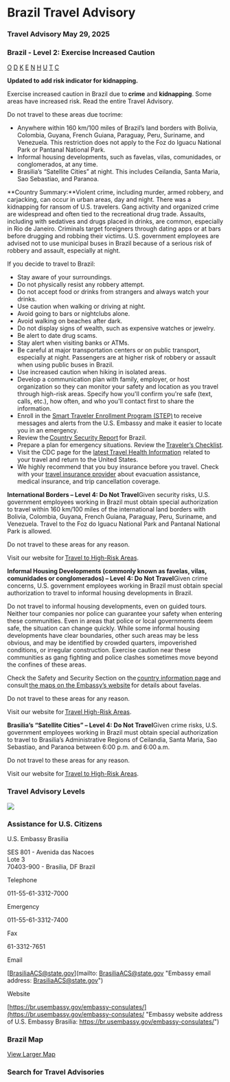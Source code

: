 # Brazil Travel Advisory

### Travel Advisory May 29, 2025

### Brazil - Level 2: Exercise Increased Caution

[O](javascript:void(0); "Tool Tip: Other")
[D](javascript:void(0); "Tool Tip: Wrongful Detention")
[K](javascript:void(0); "Tool Tip: Kidnap and Hostage")
[E](javascript:void(0); "Tool Tip: Event")
[N](javascript:void(0); "Tool Tip: Disaster")
[H](javascript:void(0); "Tool Tip: Health")
[U](javascript:void(0); "Tool Tip: Civil Unrest")
[T](javascript:void(0); "Tool Tip: Terrorism")
[C](javascript:void(0); "Tool Tip: Crimes")

**Updated to add risk indicator for kidnapping.**

Exercise increased caution in Brazil due to **crime** and **kidnapping**. Some areas have increased risk. Read the entire Travel Advisory.

Do not travel to these areas due tocrime:

* Anywhere within 160 km/100 miles of Brazil’s land borders with Bolivia, Colombia, Guyana, French Guiana, Paraguay, Peru, Suriname, and Venezuela. This restriction does not apply to the Foz do Iguacu National Park or Pantanal National Park.
* Informal housing developments, such as favelas, vilas, comunidades, or conglomerados, at any time.
* Brasilia’s “Satellite Cities” at night. This includes Ceilandia, Santa Maria, Sao Sebastiao, and Paranoa.

**Country Summary:**Violent crime, including murder, armed robbery, and carjacking, can occur in urban areas, day and night. There was a kidnapping for ransom of U.S. travelers. Gang activity and organized crime are widespread and often tied to the recreational drug trade. Assaults, including with sedatives and drugs placed in drinks, are common, especially in Rio de Janeiro. Criminals target foreigners through dating apps or at bars before drugging and robbing their victims. U.S. government employees are advised not to use municipal buses in Brazil because of a serious risk of robbery and assault, especially at night.

If you decide to travel to Brazil:

* Stay aware of your surroundings.
* Do not physically resist any robbery attempt.
* Do not accept food or drinks from strangers and always watch your drinks.
* Use caution when walking or driving at night.
* Avoid going to bars or nightclubs alone.
* Avoid walking on beaches after dark.
* Do not display signs of wealth, such as expensive watches or jewelry.
* Be alert to date drug scams.
* Stay alert when visiting banks or ATMs.
* Be careful at major transportation centers or on public transport, especially at night. Passengers are at higher risk of robbery or assault when using public buses in Brazil.
* Use increased caution when hiking in isolated areas.
* Develop a communication plan with family, employer, or host organization so they can monitor your safety and location as you travel through high-risk areas. Specify how you'll confirm you're safe (text, calls, etc.), how often, and who you'll contact first to share the information.
* Enroll in the [Smart Traveler Enrollment Program (STEP)](https://step.state.gov/) to receive messages and alerts from the U.S. Embassy and make it easier to locate you in an emergency.
* Review the [Country Security Report](https://www.osac.gov/Content/Report/7ce0bb41-df62-4e92-b4b0-1d02a39be392) for Brazil.
* Prepare a plan for emergency situations. Review the [Traveler’s Checklist](https://travel.state.gov/content/passports/en/go/checklist.html).
* Visit the CDC page for the [latest Travel Health Information](https://wwwnc.cdc.gov/travel/destinations/traveler/none/brazil?s_cid=ncezid-dgmq-travel-single-001)  related to your travel and return to the United States.
* We highly recommend that you buy insurance before you travel. Check with your [travel insurance provider](https://travel.state.gov/content/travel/en/international-travel/before-you-go/your-health-abroad/Insurance_Coverage_Overseas.html?cq_ck=1708701048867) about evacuation assistance, medical insurance, and trip cancellation coverage.

**International Borders – Level 4: Do Not Travel**Given security risks, U.S. government employees working in Brazil must obtain special authorization to travel within 160 km/100 miles of the international land borders with Bolivia, Colombia, Guyana, French Guiana, Paraguay, Peru, Suriname, and Venezuela. Travel to the Foz do Iguacu National Park and Pantanal National Park is allowed.

Do not travel to these areas for any reason.

Visit our website for [Travel to High-Risk Areas](https://travel.state.gov/content/passports/en/go/TraveltoHighRiskAreas.html).

**Informal Housing Developments (commonly known as favelas, vilas, comunidades or conglomerados) – Level 4: Do Not Travel**Given crime concerns, U.S. government employees working in Brazil must obtain special authorization to travel to informal housing developments in Brazil.

Do not travel to informal housing developments, even on guided tours. Neither tour companies nor police can guarantee your safety when entering these communities. Even in areas that police or local governments deem safe, the situation can change quickly. While some informal housing developments have clear boundaries, other such areas may be less obvious, and may be identified by crowded quarters, impoverished conditions, or irregular construction. Exercise caution near these communities as gang fighting and police clashes sometimes move beyond the confines of these areas.

Check the Safety and Security Section on the [country information page](https://travel.state.gov/content/travel/en/international-travel/International-Travel-Country-Information-Pages/Brazil.html) and consult [the maps on the Embassy’s website](https://br.usembassy.gov/maps-of-u-s-citizen-caution-areas/) for details about favelas.

Do not travel to these areas for any reason.

Visit our website for [Travel High-Risk Areas](https://travel.state.gov/content/passports/en/go/TraveltoHighRiskAreas.html).

**Brasilia’s “Satellite Cities” – Level 4: Do Not Travel**Given crime risks, U.S. government employees working in Brazil must obtain special authorization to travel to Brasilia’s Administrative Regions of Ceilandia, Santa Maria, Sao Sebastiao, and Paranoa between 6:00 p.m. and 6:00 a.m.

Do not travel to these areas for any reason.

Visit our website for [Travel to High-Risk Areas](https://travel.state.gov/content/passports/en/go/TraveltoHighRiskAreas.html).

### Travel Advisory Levels

[![](/content/dam/NEWTravelAssets/images/travel-levelv2.svg)](/content/travel/en/international-travel/before-you-go/about-our-new-products.html "Travel Advisory Levels")

### Assistance for U.S. Citizens

U.S. Embassy Brasilia

SES 801 - Avenida das Nacoes  
Lote 3  
70403-900 - Brasília, DF Brazil

Telephone

011-55-61-3312-7000

Emergency

011-55-61-3312-7400

Fax

61-3312-7651

Email

[BrasiliaACS@state.gov](mailto: BrasiliaACS@state.gov "Embassy email address: BrasiliaACS@state.gov")

Website

[https://br.usembassy.gov/embassy-consulates/](https://br.usembassy.gov/embassy-consulates/ "Embassy website address of U.S. Embassy Brasilia: https://br.usembassy.gov/embassy-consulates/")

### Brazil Map

[View Larger Map](https://travelmaps.state.gov/TSGMap/?extent=-86.535431671,-29.626764305,-20.04452787,3.833882153 "Map of Brazil")



### Search for Travel Advisories